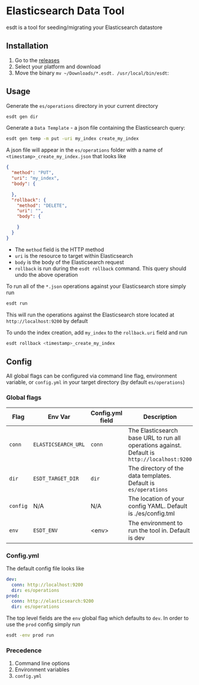 # Elasticsearch Data Tool
esdt is a tool for seeding/migrating your Elasticsearch datastore

## Installation
1. Go to the [releases](https://github.com/homee-engineering/esdt/releases)
1. Select your platform and download
1. Move the binary `mv ~/Downloads/*.esdt. /usr/local/bin/esdt`:

## Usage

Generate the `es/operations` directory in your current directory
```bash
esdt gen dir
```
Generate a `Data Template` - a json file containing the Elasticsearch query:
```bash
esdt gen temp -m put -uri my_index create_my_index
``` 
A json file will appear in the `es/operations` folder with a name of `<timestamp>_create_my_index.json`
that looks like
```json
{
  "method": "PUT",
  "uri": "my_index",
  "body": {

  },
  "rollback": {
    "method": "DELETE",
    "uri": "",
    "body": {

    }
  }
}
```
* The `method` field is the HTTP method
* `uri` is the resource to target within Elasticsearch
* `body` is the body of the Elasticsearch request
* `rollback` is run during the `esdt rollback` command. This query should undo the above operation

To run all of the `*.json` operations against your Elasticsearch store simply run
```bash
esdt run
``` 
This will run the operations against the Elasticsearch store located at `http://localhost:9200` by default

To undo the index creation, add `my_index` to the `rollback.uri` field and run
```bash
esdt rollback <timestamp>_create_my_index
```

## Config

All global flags can be configured via command line flag, environment variable, or `config.yml` in your target
directory (by default `es/operations`)

### Global flags
| Flag     | Env Var             | Config.yml field | Description                                                                                  |
|----------|---------------------|------------------|----------------------------------------------------------------------------------------------|
| `conn`   | `ELASTICSEARCH_URL` | `conn`           | The Elasticsearch base URL to run all operations against. Default is `http://localhost:9200` |
| `dir`    | `ESDT_TARGET_DIR`   | `dir`            | The directory of the data templates. Default is `es/operations`                              |
| `config` | N/A                 | N/A              | The location of your config YAML. Default is ./es/config.tml                                 |
| `env`    | `ESDT_ENV`          | <env\>           | The environment to run the tool in. Default is dev                                           |

### Config.yml
The default config file looks like
```yaml
dev:
  conn: http://localhost:9200
  dir: es/operations
prod:
  conn: http://elasticsearch:9200
  dir: es/operations
```
The top level fields are the `env` global flag which defaults to `dev`. In order to use the `prod` config simply
run
```bash
esdt -env prod run
```

### Precedence
1. Command line options
1. Environment variables
1. `config.yml`